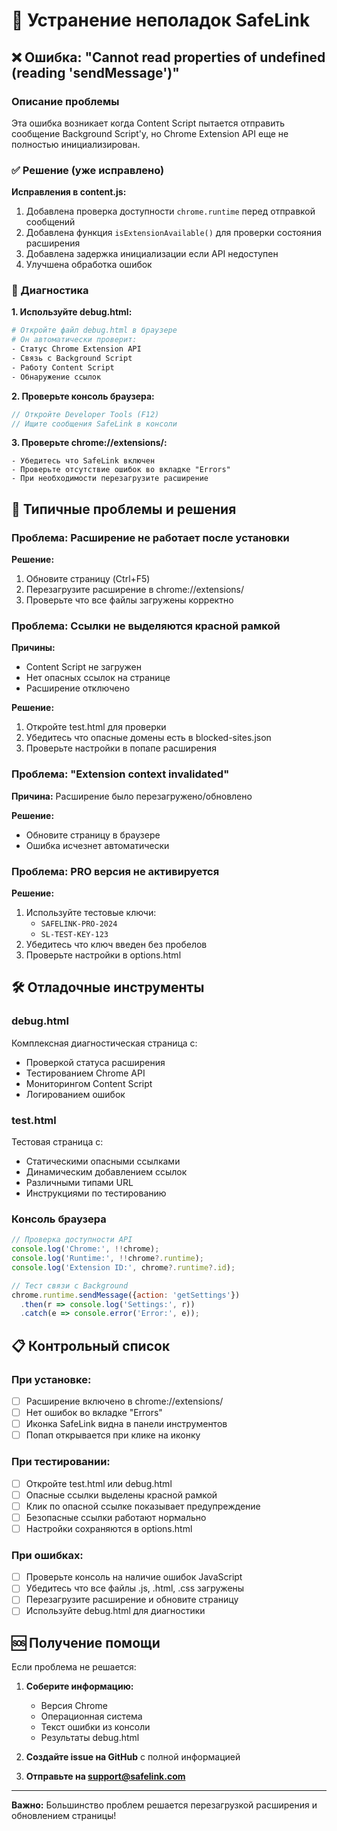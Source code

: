 # 🔧 Устранение неполадок SafeLink

## ❌ Ошибка: "Cannot read properties of undefined (reading 'sendMessage')"

### Описание проблемы
Эта ошибка возникает когда Content Script пытается отправить сообщение Background Script'у, но Chrome Extension API еще не полностью инициализирован.

### ✅ Решение (уже исправлено)

**Исправления в content.js:**
1. Добавлена проверка доступности `chrome.runtime` перед отправкой сообщений
2. Добавлена функция `isExtensionAvailable()` для проверки состояния расширения
3. Добавлена задержка инициализации если API недоступен
4. Улучшена обработка ошибок

### 🧪 Диагностика

**1. Используйте debug.html:**
```bash
# Откройте файл debug.html в браузере
# Он автоматически проверит:
- Статус Chrome Extension API
- Связь с Background Script
- Работу Content Script
- Обнаружение ссылок
```

**2. Проверьте консоль браузера:**
```javascript
// Откройте Developer Tools (F12)
// Ищите сообщения SafeLink в консоли
```

**3. Проверьте chrome://extensions/:**
```
- Убедитесь что SafeLink включен
- Проверьте отсутствие ошибок во вкладке "Errors"
- При необходимости перезагрузите расширение
```

## 🔄 Типичные проблемы и решения

### Проблема: Расширение не работает после установки

**Решение:**
1. Обновите страницу (Ctrl+F5)
2. Перезагрузите расширение в chrome://extensions/
3. Проверьте что все файлы загружены корректно

### Проблема: Ссылки не выделяются красной рамкой

**Причины:**
- Content Script не загружен
- Нет опасных ссылок на странице
- Расширение отключено

**Решение:**
1. Откройте test.html для проверки
2. Убедитесь что опасные домены есть в blocked-sites.json
3. Проверьте настройки в попапе расширения

### Проблема: "Extension context invalidated"

**Причина:** Расширение было перезагружено/обновлено

**Решение:**
- Обновите страницу в браузере
- Ошибка исчезнет автоматически

### Проблема: PRO версия не активируется

**Решение:**
1. Используйте тестовые ключи:
   - `SAFELINK-PRO-2024`
   - `SL-TEST-KEY-123`
2. Убедитесь что ключ введен без пробелов
3. Проверьте настройки в options.html

## 🛠️ Отладочные инструменты

### debug.html
Комплексная диагностическая страница с:
- Проверкой статуса расширения
- Тестированием Chrome API
- Мониторингом Content Script
- Логированием ошибок

### test.html  
Тестовая страница с:
- Статическими опасными ссылками
- Динамическим добавлением ссылок
- Различными типами URL
- Инструкциями по тестированию

### Консоль браузера
```javascript
// Проверка доступности API
console.log('Chrome:', !!chrome);
console.log('Runtime:', !!chrome?.runtime);
console.log('Extension ID:', chrome?.runtime?.id);

// Тест связи с Background
chrome.runtime.sendMessage({action: 'getSettings'})
  .then(r => console.log('Settings:', r))
  .catch(e => console.error('Error:', e));
```

## 📋 Контрольный список

### При установке:
- [ ] Расширение включено в chrome://extensions/
- [ ] Нет ошибок во вкладке "Errors"
- [ ] Иконка SafeLink видна в панели инструментов
- [ ] Попап открывается при клике на иконку

### При тестировании:
- [ ] Откройте test.html или debug.html
- [ ] Опасные ссылки выделены красной рамкой
- [ ] Клик по опасной ссылке показывает предупреждение
- [ ] Безопасные ссылки работают нормально
- [ ] Настройки сохраняются в options.html

### При ошибках:
- [ ] Проверьте консоль на наличие ошибок JavaScript
- [ ] Убедитесь что все файлы .js, .html, .css загружены
- [ ] Перезагрузите расширение и обновите страницу
- [ ] Используйте debug.html для диагностики

## 🆘 Получение помощи

Если проблема не решается:

1. **Соберите информацию:**
   - Версия Chrome
   - Операционная система
   - Текст ошибки из консоли
   - Результаты debug.html

2. **Создайте issue на GitHub** с полной информацией

3. **Отправьте на support@safelink.com**

---

**Важно:** Большинство проблем решается перезагрузкой расширения и обновлением страницы! 